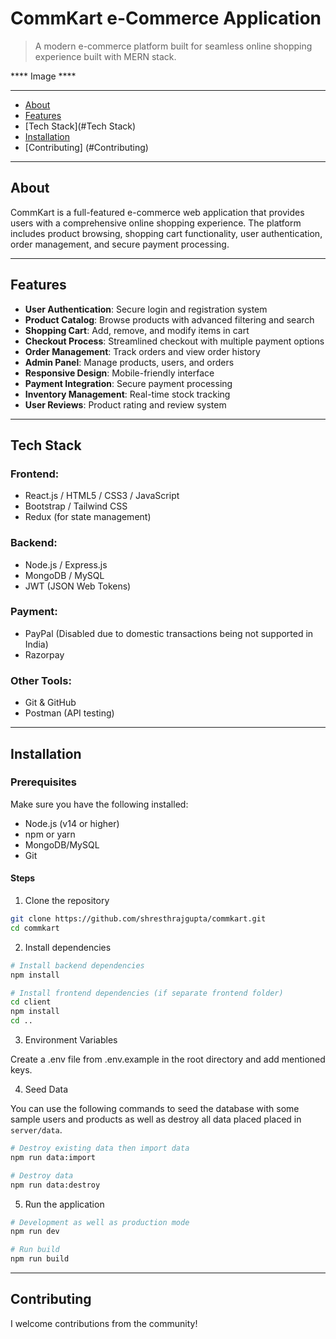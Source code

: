 # CommKart e-Commerce Application

> A modern e-commerce platform built for seamless online shopping experience built with MERN stack.

**** Image ****

***

<!-- toc -->

- [About](#About)
- [Features](#Features)
- [Tech Stack](#Tech Stack)
- [Installation](#Installation)
- [Contributing] (#Contributing)

<!-- tocstop -->

***

## About

CommKart is a full-featured e-commerce web application that provides users with a comprehensive online shopping experience. The platform includes product browsing, shopping cart functionality, user authentication, order management, and secure payment processing.

***

## Features

- **User Authentication**: Secure login and registration system
- **Product Catalog**: Browse products with advanced filtering and search
- **Shopping Cart**: Add, remove, and modify items in cart
- **Checkout Process**: Streamlined checkout with multiple payment options
- **Order Management**: Track orders and view order history
- **Admin Panel**: Manage products, users, and orders
- **Responsive Design**: Mobile-friendly interface
- **Payment Integration**: Secure payment processing
- **Inventory Management**: Real-time stock tracking
- **User Reviews**: Product rating and review system

***

## Tech Stack

### Frontend:

- React.js / HTML5 / CSS3 / JavaScript
- Bootstrap / Tailwind CSS
- Redux (for state management)

### Backend:

- Node.js / Express.js
- MongoDB / MySQL
- JWT (JSON Web Tokens)

### Payment:

- PayPal (Disabled due to domestic transactions being not supported in India)
- Razorpay

### Other Tools:
- Git & GitHub
- Postman (API testing)

***

## Installation

### Prerequisites

Make sure you have the following installed:

- Node.js (v14 or higher)
- npm or yarn
- MongoDB/MySQL
- Git

#### Steps

1) Clone the repository

```bash 
git clone https://github.com/shresthrajgupta/commkart.git
cd commkart
```

2) Install dependencies

```bash
# Install backend dependencies
npm install

# Install frontend dependencies (if separate frontend folder)
cd client
npm install
cd ..
```
3) Environment Variables

Create a .env file from .env.example in the root directory and add mentioned keys.

4) Seed Data

You can use the following commands to seed the database with some sample users and products as well as destroy all data placed placed in `server/data`.

```bash
# Destroy existing data then import data
npm run data:import

# Destroy data
npm run data:destroy
```

5) Run the application

```bash
# Development as well as production mode
npm run dev

# Run build
npm run build
```

***

##  Contributing

I welcome contributions from the community!